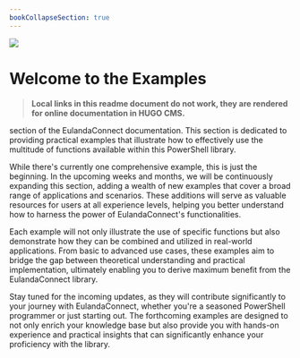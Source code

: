 ```yaml
---
bookCollapseSection: true
---
```


![](/examples.png) 

# Welcome to the Examples

> **Local links in this readme document do not work, they are rendered for online documentation in HUGO CMS.**

section of the EulandaConnect documentation. This section is dedicated to providing practical examples that illustrate how to effectively use the multitude of functions available within this PowerShell library.

While there's currently one comprehensive example, this is just the beginning. In the upcoming weeks and months, we will be continuously expanding this section, adding a wealth of new examples that cover a broad range of applications and scenarios. These additions will serve as valuable resources for users at all experience levels, helping you better understand how to harness the power of EulandaConnect's functionalities.

Each example will not only illustrate the use of specific functions but also demonstrate how they can be combined and utilized in real-world applications. From basic to advanced use cases, these examples aim to bridge the gap between theoretical understanding and practical implementation, ultimately enabling you to derive maximum benefit from the EulandaConnect library.

Stay tuned for the incoming updates, as they will contribute significantly to your journey with EulandaConnect, whether you're a seasoned PowerShell programmer or just starting out. The forthcoming examples are designed to not only enrich your knowledge base but also provide you with hands-on experience and practical insights that can significantly enhance your proficiency with the library.
